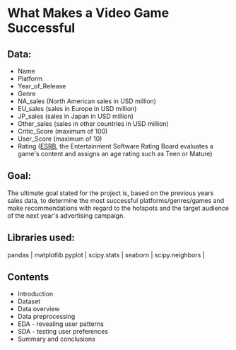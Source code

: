 # What Makes a Video Game Successful

## Data:

- Name
- Platform
- Year_of_Release
- Genre
- NA_sales (North American sales in USD million)
- EU_sales (sales in Europe in USD million)
- JP_sales (sales in Japan in USD million)
- Other_sales (sales in other countries in USD million)
- Critic_Score (maximum of 100)
- User_Score (maximum of 10)
- Rating ([ESRB](https://www.esrb.org/ratings-guide/), the Entertainment Software Rating Board evaluates a game's content and assigns an age rating such as Teen or Mature)

## Goal:

The ultimate goal stated for the project is, based on the previous years sales data, to determine the most successful platforms/genres/games and make recommendations with regard to the hotspots and the target audience of the next year's advertising campaign.

## Libraries used:

pandas | 
matplotlib.pyplot |
scipy.stats |
seaborn |
scipy.neighbors |

## Contents

* Introduction
* Dataset
* Data overview
* Data preprocessing
* EDA - revealing user patterns
* SDA - testing user preferences
* Summary and conclusions
